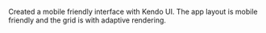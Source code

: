 Created a mobile friendly interface with Kendo UI. The app layout is mobile friendly and the grid is with adaptive rendering.
